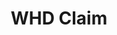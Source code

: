 ---
title: WHD Claim
layout: process
exit: https://webapps.dol.gov/contactwhd/default.aspx
header: Start the filing process with DOL's Wage and Hour Division

before-you-file-markup: "<p>The information below is useful to have on hand when 
filing a complaint with WHD:</p><ul><li>Your name</li><li>Your address and phone number (how you can be contacted)</li><li>The name of the company where you work(ed)</li>"

steps:
  - { text: "Start the process by clicking and filling out the form below or call 1-866-487-9243.", img: "assets/img/icons/steps/Pencil_Icon.png" }
  - { text: "Your complaint will get routed to the nearest field office  to your employer who will contact you.", img: "assets/img/icons/steps/Mail_Icon.png" }
  - { text: "The field office will contact you within 2 business days.", img: "assets/img/icons/steps/Phone_Icon.png" }
  - { text: "We’ll work with you to answer your questions and determine if setting up an investigation is the best course of action.", img: "assets/img/icons/steps/SpeechBubble_Icon.png" }
  - { text: "If an investigation is set up and finds sufficient evidence, you’ll receive a check for wages lost.", img: "assets/img/icons/steps/Check_Icon.png" }


here-to-help:
  - All services are free and confidential, whether you are documented or not.
  - Please remember that your employer cannot terminate you or in any other manner discriminate against you for filing a complaint with WHD.

worker-profile:
  - { description: "Baltazar went through something similar, and exercised his rights to receive back pay.", img: "assets/img/workers/Baltazar_Thumb.jpg", cta: "Read Baltazar's Story", id: "baltazar" }

file:
- { url: "https://www.dol.gov/wecanhelp/howtofilecomplaint.htm", action-cta: "File a Complaint", cta: "File Now" }


---